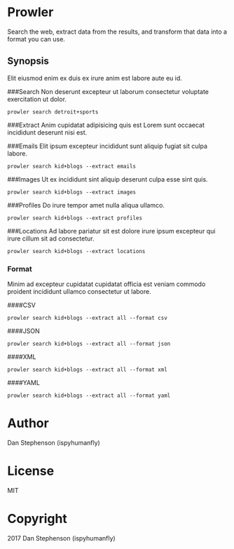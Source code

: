 # Prowler
Search the web, extract data from the results, and transform that data into a format you can use.

## Synopsis
Elit eiusmod enim ex duis ex irure anim est labore aute eu id.

###Search
Non deserunt excepteur ut laborum consectetur voluptate exercitation ut dolor.

    prowler search detroit+sports

###Extract
Anim cupidatat adipisicing quis est Lorem sunt occaecat incididunt deserunt nisi est.

###Emails
Elit ipsum excepteur incididunt sunt aliquip fugiat sit culpa labore.

    prowler search kid+blogs --extract emails

###Images
Ut ex incididunt sint aliquip deserunt culpa esse sint quis.

    prowler search kid+blogs --extract images

###Profiles
Do irure tempor amet nulla aliqua ullamco.

    prowler search kid+blogs --extract profiles

###Locations
Ad labore pariatur sit est dolore irure ipsum excepteur qui irure cillum sit ad consectetur.

    prowler search kid+blogs --extract locations

### Format
Minim ad excepteur cupidatat cupidatat officia est veniam commodo proident incididunt ullamco consectetur ut labore.

####CSV

    prowler search kid+blogs --extract all --format csv

####JSON

    prowler search kid+blogs --extract all --format json

####XML

    prowler search kid+blogs --extract all --format xml

####YAML

    prowler search kid+blogs --extract all --format yaml

# Author
Dan Stephenson (ispyhumanfly)
# License
MIT
# Copyright
2017 Dan Stephenson (ispyhumanfly)

